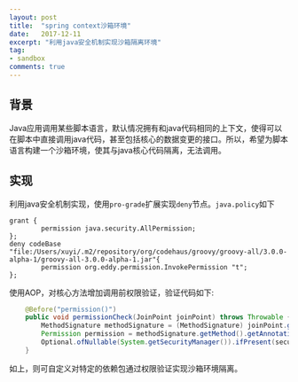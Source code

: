 ```yaml
---
layout: post
title:  "spring context沙箱环境"
date:   2017-12-11
excerpt: "利用java安全机制实现沙箱隔离环境"
tag:
- sandbox
comments: true
---
```

## 背景
Java应用调用某些脚本语言，默认情况拥有和java代码相同的上下文，使得可以在脚本中直接调用java代码，甚至包括核心的数据变更的接口。所以，希望为脚本语言构建一个沙箱环境，使其与java核心代码隔离，无法调用。

## 实现
利用java安全机制实现，使用```pro-grade```扩展实现```deny```节点。```java.policy```如下
```
grant {
        permission java.security.AllPermission;
};
deny codeBase "file:/Users/xuyi/.m2/repository/org/codehaus/groovy/groovy-all/3.0.0-alpha-1/groovy-all-3.0.0-alpha-1.jar"{
        permission org.eddy.permission.InvokePermission "t";
};
```
使用AOP，对核心方法增加调用前权限验证，验证代码如下:
``` java
    @Before("permission()")
    public void permissionCheck(JoinPoint joinPoint) throws Throwable {
        MethodSignature methodSignature = (MethodSignature) joinPoint.getSignature();
        Permission permission = methodSignature.getMethod().getAnnotation(Permission.class);
        Optional.ofNullable(System.getSecurityManager()).ifPresent(securityManager -> securityManager.checkPermission(new InvokePermission(permission.value())));
    }
```
如上，则可自定义对特定的依赖包通过权限验证实现沙箱环境隔离。